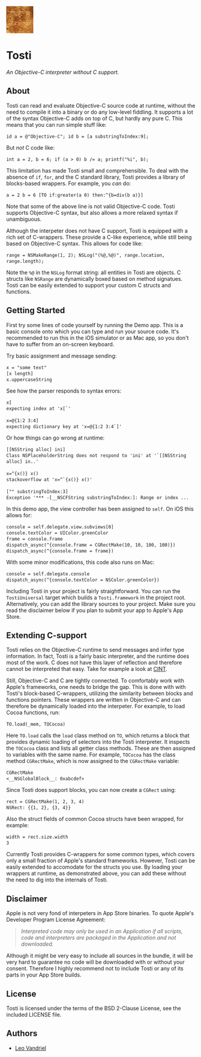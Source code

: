 <img src="icon.png" alt="Tosti Icon" width="72"/>


Tosti
=====

*An Objective-C interpreter without C support.*


About
-----
Tosti can read and evaluate Objective-C source code at runtime, without the need to compile it into a binary or do any low-level fiddling. It supports a lot of the syntax Objective-C adds on top of C, but hardly any pure C. This means that you can run simple stuff like:

    id a = @"Objective-C"; id b = [a substringToIndex:9];

But *not* C code like:

    int a = 2, b = 6; if (a > 0) b /= a; printf("%i", b);

This limitation has made Tosti small and comprehensible. To deal with the absence of `if`, `for`, and the C standard library, Tosti provides a library of blocks-based wrappers. For example, you *can* do:

    a = 2 b = 6 [TO if:greater(a 0) then:^{b=div(b a)}]

Note that some of the above line is not valid Objective-C code. Tosti supports Objective-C syntax, but also allows a more relaxed syntax if unambiguous.

Although the interpeter does not have C support, Tosti is equipped with a rich set of C-wrappers. These provide a C-like experience, while still being based on Objective-C syntax. This allows for code like:

    range = NSMakeRange(1, 2); NSLog("(%@,%@)", range.location, range.length);

Note the `%@` in the `NSLog` format string: all entities in Tosti are objects. C structs like `NSRange` are dynamically boxed based on method signatues. Tosti can be easily extended to support your custom C structs and functions.


Getting Started
---------------
First try some lines of code yourself by running the Demo app. This is a basic console onto which you can type and run your source code. It's recommended to run this in the iOS simulator or as Mac app, so you don't have to suffer from an on-screen keyboard.

Try basic assignment and message sending:

    x = "some text"
    [x length]
    x.uppercaseString

See how the parser responds to syntax errors:

    x[
    expecting index at 'x[`'

    x=@{1:2 3:4]
    expecting dictionary key at 'x=@{1:2 3:4`]'

Or how things can go wrong at runtime:

    [[NSString alloc] ini]
    Class NSPlaceholderString does not respond to 'ini' at '`[[NSString alloc] in..'

    x=^{x()} x()
    stackoverflow at 'x=^`{x()} x()'

    ["" substringToIndex:3]
    Exception '*** -[__NSCFString substringToIndex:]: Range or index ...

In this demo app, the view controller has been assigned to `self`. On iOS this allows for:

    console = self.delegate.view.subviews[0]
    console.textColor = UIColor.greenColor
    frame = console.frame
    dispatch_async(^{console.frame = CGRectMake(10, 10, 100, 100)})
    dispatch_async(^{console.frame = frame})

With some minor modifications, this code also runs on Mac:

    console = self.delegate.console
    dispatch_async(^{console.textColor = NSColor.greenColor})

Including Tosti in your project is fairly straightforward. You can run the `TostiUniversal` target which builds a `Tosti.framework` in the project root. Alternatively, you can add the library sources to your project. Make sure you read the disclaimer below if you plan to submit your app to Apple's App Store.


Extending C-support
-------------------
Tosti relies on the Objective-C runtime to send messages and infer type information. In fact, Tosti is a fairly basic interpreter, and the runtime does most of the work. C does not have this layer of reflection and therefore cannot be interpreted that easy. Take for example a look at [CINT](http://root.cern.ch/drupal/content/cint).

Still, Objective-C and C are tightly connected. To comfortably work with Apple's frameworks, one needs to bridge the gap. This is done with with Tosti's block-based C-wrappers, utilizing the similarity between blocks and functions pointers. These wrappers are written in Objective-C and can therefore be dynamically loaded into the interpeter. For example, to load Cocoa functions, run:

    TO.load(_mem, TOCocoa)

Here `TO.load` calls the `load` class method on `TO`, which returns a block that provides dynamic loading of selectors into the Tosti interpreter. It inspects the `TOCocoa` class and lists all getter class methods. These are then assigned to variables with the same name. For example, `TOCocoa` has the class method `CGRectMake`, which is now assigned to the `CGRectMake` variable:

    CGRectMake
    <__NSGlobalBlock__: 0xabcdef>

Since Tosti does support blocks, you can now create a `CGRect` using:

    rect = CGRectMake(1, 2, 3, 4)
    NSRect: {{1, 2}, {3, 4}}

Also the struct fields of common Cocoa structs have been wrapped, for example:

    width = rect.size.width
    3

Currently Tosti provides C-wrappers for some common types, which covers only a small fraction of Apple's standard frameworks. However, Tosti can be easily extended to accomodate for the structs you use. By loading your wrappers at runtime, as demonstrated above, you can add these without the need to dig into the internals of Tosti.


Disclaimer
----------
Apple is not very fond of interpeters in App Store binaries. To quote Apple's Developer Program License Agreement:

> *Interpreted code may only be used in an Application if all scripts, code and interpreters are packaged in the Application and not downloaded.*

Although it might be very easy to include all sources in the bundle, it will be very hard to guarantee no code will be downloaded with or without your consent. Therefore I highly recommend not to include Tosti or any of its parts in your App Store builds.


License
-------
Tosti is licensed under the terms of the BSD 2-Clause License, see the included LICENSE file.


Authors
-------
- [Leo Vandriel](http://www.leovandriel.com/)
